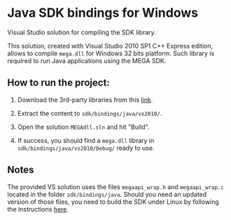 # Java SDK bindings for Windows

Visual Studio solution for compiling the SDK library.

This solution, created with Visual Studio 2010 SP1 C++ Express edition, allows to compile `mega.dll` for Windows 32 bits platform. Such library is required to run Java applications using the MEGA SDK.

## How to run the project:

1. Download the 3rd-party libraries from this [link](https://mega.nz/#!OtEgkDLS!xxHrPgAISI6NZzsH6Q_U4l9i0dVRAYUQEa1ZoouatsY).

2. Extract the content to `sdk/bindings/java/vs2010/`.

2. Open the solution `MEGAdll.sln` and hit "Build". 

3. If success, you should find a `mega.dll` library in `sdk/bindings/java/vs2010/Debug/` ready to use.

## Notes

The provided VS solution uses the files `megaapi_wrap.h` and `megaapi_wrap.c` located in the folder `sdk/bindings/java`.
Should you need an updated version of those files, you need to build the SDK under Linux by following the instructions [here](https://github.com/sergiohs84/sdk#building).
